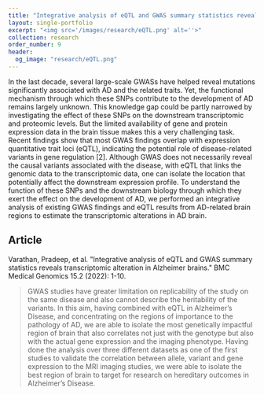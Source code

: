 ```yaml
---
title: "Integrative analysis of eQTL and GWAS summary statistics reveals transcriptomic alteration in Alzheimer brains."
layout: single-portfolio
excerpt: "<img src='/images/research/eQTL.png' alt=''>"
collection: research
order_number: 9
header: 
  og_image: "research/eQTL.png"
---
```


In the last decade, several large-scale GWASs have helped reveal mutations significantly associated with AD and the related traits. Yet, the functional mechanism through which these SNPs contribute to the development of AD remains largely unknown. This knowledge gap could be partly narrowed by investigating the effect of these SNPs on the downstream transcriptomic and proteomic levels. But the limited availability of gene and protein expression data in the brain tissue makes this a very challenging task. Recent findings show that most GWAS findings overlap with expression quantitative trait loci (eQTL), indicating the potential role of disease-related variants in gene regulation [2]. Although GWAS does not necessarily reveal the causal variants associated with the disease, with eQTL that links the genomic data to the transcriptomic data, one can isolate the location that potentially affect the downstream expression profile. To understand the function of these SNPs and the downstream biology through which they exert the effect on the development of AD, we performed an integrative analysis of existing GWAS findings and eQTL results from AD-related brain regions to estimate the transcriptomic alterations in AD brain.

## Article

Varathan, Pradeep, et al. "Integrative analysis of eQTL and GWAS summary statistics reveals transcriptomic alteration in Alzheimer brains." BMC Medical Genomics 15.2 (2022): 1-10.


> GWAS studies have greater limitation on replicability of the study on the same disease and also cannot describe the heritability of the variants. In this aim, having combined with eQTL in Alzheimer’s Disease, and concentrating on the regions of importance to the pathology of AD, we are able to isolate the most genetically impactful region of brain that also correlates not just with the genotype but also with the actual gene expression and the imaging phenotype. Having done the analysis over three different datasets as one of the first studies to validate the correlation between allele, variant and gene expression to the MRI imaging studies, we were able to isolate the best region of brain to target for research on hereditary outcomes in Alzheimer’s Disease.


